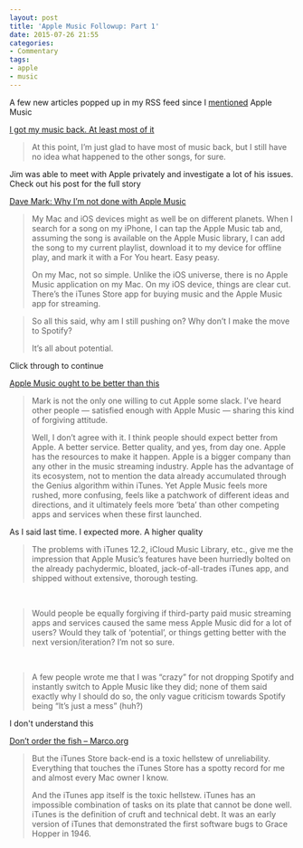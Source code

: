 ```yaml
---
layout: post
title: 'Apple Music Followup: Part 1'
date: 2015-07-26 21:55
categories:
- Commentary
tags:
- apple
- music
---
```


A few new articles popped up in my RSS feed since I [mentioned](http://www.timbroder.com/2015/07/apple-music-is-a-nightmare-and-i%E2%80%99m-done-with-it.html) Apple Music

[I got my music back. At least most of it](http://www.loopinsight.com/2015/07/24/i-got-my-music-back-at-least-most-of-it/)

> At this point, I’m just glad to have most of music back, but I still have no idea what happened to the other songs, for sure.

Jim was able to meet with Apple privately and investigate a lot of his issues. Check out his post for the full story
 

[Dave Mark: Why I’m not done with Apple Music](http://www.loopinsight.com/2015/07/24/dave-mark-why-im-not-done-with-apple-music/)

> My Mac and iOS devices might as well be on different planets. When I search for a song on my iPhone, I can tap the Apple Music tab and, assuming the song is available on the Apple Music library, I can add the song to my current playlist, download it to my device for offline play, and mark it with a For You heart. Easy peasy.
> 
> On my Mac, not so simple. Unlike the iOS universe, there is no Apple Music application on my Mac. On my iOS device, things are clear cut. There’s the iTunes Store app for buying music and the Apple Music app for streaming.

> So all this said, why am I still pushing on? Why don’t I make the move to Spotify?
> 
> It’s all about potential.

Click through to continue

[Apple Music ought to be better than this](http://morrick.me/archives/7371)

> Mark is not the only one willing to cut Apple some slack. I’ve heard other people — satisfied enough with Apple Music — sharing this kind of forgiving attitude.
> 
> Well, I don’t agree with it. I think people should expect better from Apple. A better service. Better quality, and yes, from day one. Apple has the resources to make it happen. Apple is a bigger company than any other in the music streaming industry. Apple has the advantage of its ecosystem, not to mention the data already accumulated through the Genius algorithm within iTunes. Yet Apple Music feels more rushed, more confusing, feels like a patchwork of different ideas and directions, and it ultimately feels more ‘beta’ than other competing apps and services when these first launched.

As I said last time. I expected more. A higher quality

> The problems with iTunes 12.2, iCloud Music Library, etc., give me the impression that Apple Music’s features have been hurriedly bolted on the already pachydermic, bloated, jack-of-all-trades iTunes app, and shipped without extensive, thorough testing.

​

> Would people be equally forgiving if third-party paid music streaming apps and services caused the same mess Apple Music did for a lot of users? Would they talk of ‘potential’, or things getting better with the next version/iteration? I’m not so sure.

​

> A few people wrote me that I was “crazy” for not dropping Spotify and instantly switch to Apple Music like they did; none of them said exactly why I should do so, the only vague criticism towards Spotify being “It’s just a mess” (huh?)

I don't understand this

[Don’t order the fish – Marco.org](http://www.marco.org/2015/07/26/dont-order-the-fish)

> But the iTunes Store back-end is a toxic hellstew of unreliability. Everything that touches the iTunes Store has a spotty record for me and almost every Mac owner I know.
> 
> And the iTunes app itself is the toxic hellstew. iTunes has an impossible combination of tasks on its plate that cannot be done well. iTunes is the definition of cruft and technical debt. It was an early version of iTunes that demonstrated the first software bugs to Grace Hopper in 1946.

​
